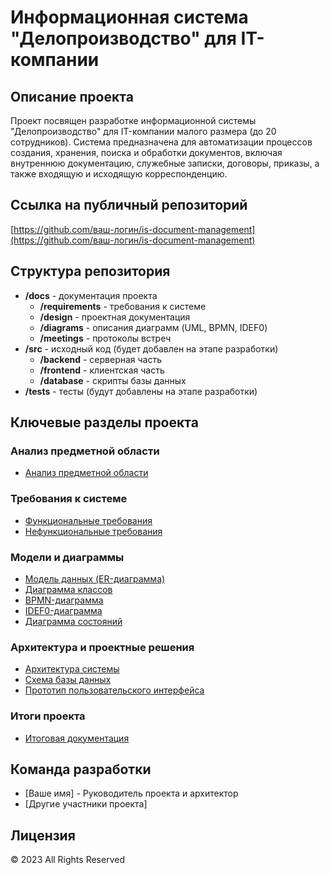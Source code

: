 # Информационная система "Делопроизводство" для IT-компании

## Описание проекта
Проект посвящен разработке информационной системы "Делопроизводство" для IT-компании малого размера (до 20 сотрудников). Система предназначена для автоматизации процессов создания, хранения, поиска и обработки документов, включая внутреннюю документацию, служебные записки, договоры, приказы, а также входящую и исходящую корреспонденцию.

## Ссылка на публичный репозиторий
[https://github.com/ваш-логин/is-document-management](https://github.com/ваш-логин/is-document-management)

## Структура репозитория
- **/docs** - документация проекта
  - **/requirements** - требования к системе
  - **/design** - проектная документация
  - **/diagrams** - описания диаграмм (UML, BPMN, IDEF0)
  - **/meetings** - протоколы встреч
- **/src** - исходный код (будет добавлен на этапе разработки)
  - **/backend** - серверная часть
  - **/frontend** - клиентская часть
  - **/database** - скрипты базы данных
- **/tests** - тесты (будут добавлены на этапе разработки)

## Ключевые разделы проекта

### Анализ предметной области
- [Анализ предметной области](docs/design/domain_analysis.md)

### Требования к системе
- [Функциональные требования](docs/requirements/functional_requirements.md)
- [Нефункциональные требования](docs/requirements/non_functional_requirements.md)

### Модели и диаграммы
- [Модель данных (ER-диаграмма)](docs/diagrams/er_diagram_description.md)
- [Диаграмма классов](docs/design/class_diagram_description.md)
- [BPMN-диаграмма](docs/diagrams/bpmn_diagram_description.md)
- [IDEF0-диаграмма](docs/diagrams/idef0_diagram_description.md)
- [Диаграмма состояний](docs/diagrams/state_diagram_description.md)

### Архитектура и проектные решения
- [Архитектура системы](docs/design/architecture.md)
- [Схема базы данных](docs/design/database_schema.md)
- [Прототип пользовательского интерфейса](docs/design/ui_prototype.md)

### Итоги проекта
- [Итоговая документация](docs/project_summary.md)

## Команда разработки
- [Ваше имя] - Руководитель проекта и архитектор
- [Другие участники проекта]

## Лицензия
© 2023 All Rights Reserved
